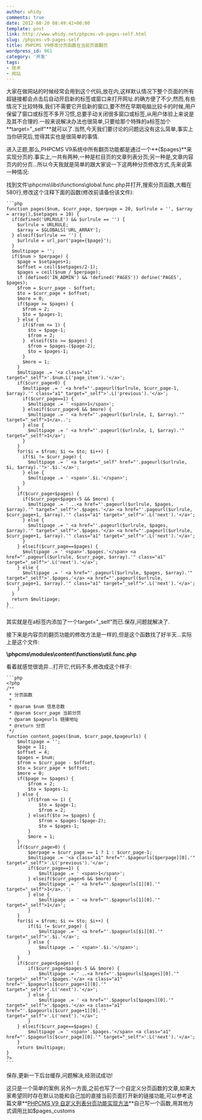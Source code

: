 ```yaml
---
author: whidy
comments: true
date: 2012-08-20 08:49:42+00:00
template: post
link: http://www.whidy.net/phpcms-v9-pages-self.html
slug: /phpcms-v9-pages-self
title: PHPCMS V9修改分页函数在当前页面翻页
wordpress_id: 961
category: '开发'
tags:
- 技术
- 网站
---
```


大家在做网站的时候经常会用到<base target="_blank" />这个代码,放在<head></head>内,这样默认情况下整个页面的所有超链接都会点击后自动开启新的标签或窗口来打开网址.的确方便了不少,然而,有些情况下比较特殊,我们不需要它开启新的窗口,要不然在早期电脑比较卡的时候,用户保留了窗口或标签不多开习惯,总要手动关闭很多窗口或标签,从用户体验上来说是及其不合理的.一般来说解决办法也很简单,只要给那个特殊的a标签加个**target="_self"**就可以了.当然,今天我们要讨论的问题远没有这么简单,事实上当你研究后,觉得其实也是很简单的事情.
<!-- more -->
进入正题,那么,PHPCMS V9系统中所有翻页功能都是通过一个**{$pages}**来实现分页的.事实上,一共有两种,一种是栏目页的文章列表分页;另一种是,文章内容页内的分页...所以今天我就是简单的跟大家说一下这两种分页修改方式,先来说第一种情况:

找到文件\phpcms\libs\functions\global.func.php并打开,搜索分页函数,大概在580行,修改这个注释下面的函数(修改前请备份该文件):


    
    ```php
    function pages($num, $curr_page, $perpage = 20, $urlrule = '', $array = array(),$setpages = 10) {
      if(defined('URLRULE') && $urlrule == '') {
        $urlrule = URLRULE;
        $array = $GLOBALS['URL_ARRAY'];
      } elseif($urlrule == '') {
        $urlrule = url_par('page={$page}');
      }
      $multipage = '';
      if($num > $perpage) {
        $page = $setpages+1;
        $offset = ceil($setpages/2-1);
        $pages = ceil($num / $perpage);
        if (defined('IN_ADMIN') && !defined('PAGES')) define('PAGES', $pages);
        $from = $curr_page - $offset;
        $to = $curr_page + $offset;
        $more = 0;
        if($page >= $pages) {
          $from = 2;
          $to = $pages-1;
        } else {
          if($from <= 1) {
            $to = $page-1;
            $from = 2;
          }  elseif($to >= $pages) {
            $from = $pages-($page-2);
            $to = $pages-1;
          }
          $more = 1;
        }
        $multipage .= '<a class="a1" target="_self">'.$num.L('page_item').'</a>';
        if($curr_page>0) {
          $multipage .= ' <a href="'.pageurl($urlrule, $curr_page-1, $array).'" class="a1" target="_self">'.L('previous').'</a>';
          if($curr_page==1) {
            $multipage .= ' <span>1</span>';
          } elseif($curr_page>6 && $more) {
            $multipage .= ' <a href="'.pageurl($urlrule, 1, $array).'" target="_self">1</a>..';
          } else {
            $multipage .= ' <a href="'.pageurl($urlrule, 1, $array).'" target="_self">1</a>';
          }
        }
        for($i = $from; $i <= $to; $i++) {
          if($i != $curr_page) {
            $multipage .= ' <a target="_self" href="'.pageurl($urlrule, $i, $array).'">'.$i.'</a>';
          } else {
            $multipage .= ' <span>'.$i.'</span>';
          }
        }
        if($curr_page<$pages) {
          if($curr_page<$pages-5 && $more) {
            $multipage .= ' ..<a href="'.pageurl($urlrule, $pages, $array).'" target="_self">'.$pages.'</a> <a href="'.pageurl($urlrule, $curr_page+1, $array).'" class="a1" target="_self">'.L('next').'</a>';
          } else {
            $multipage .= ' <a href="'.pageurl($urlrule, $pages, $array).'" target="_self">'.$pages.'</a> <a href="'.pageurl($urlrule, $curr_page+1, $array).'" class="a1" target="_self">'.L('next').'</a>';
          }
        } elseif($curr_page==$pages) {
          $multipage .= ' <span>'.$pages.'</span> <a href="'.pageurl($urlrule, $curr_page, $array).'" class="a1" target="_self">'.L('next').'</a>';
        } else {
          $multipage .= ' <a href="'.pageurl($urlrule, $pages, $array).'" target="_self">'.$pages.'</a> <a href="'.pageurl($urlrule, $curr_page+1, $array).'" class="a1" target="_self">'.L('next').'</a>';
        }
      }
      return $multipage;
    }
    ```



其实就是在a标签内添加了一个target="_self"而已.保存,问题就解决了.

接下来是内容页的翻页功能的修改方法是一样的,但是这个函数找了好半天...实际上是这个文件:

**\phpcms\modules\content\functions\util.func.php**

看着就感觉很诡异...打开它,代码不多,修改成这个样子:


    
    ```php
    <?php
    /**
     * 分页函数
     * 
     * @param $num 信息总数
     * @param $curr_page 当前分页
     * @param $pageurls 链接地址
     * @return 分页
     */
    function content_pages($num, $curr_page,$pageurls) {
    	$multipage = '';
    	$page = 11;
    	$offset = 4;
    	$pages = $num;
    	$from = $curr_page - $offset;
    	$to = $curr_page + $offset;
    	$more = 0;
    	if($page >= $pages) {
    		$from = 2;
    		$to = $pages-1;
    	} else {
    		if($from <= 1) {
    			$to = $page-1;
    			$from = 2;
    		} elseif($to >= $pages) {
    			$from = $pages-($page-2);
    			$to = $pages-1;
    		}
    		$more = 1;
    	}
    	if($curr_page>0) {
    		$perpage = $curr_page == 1 ? 1 : $curr_page-1;
    		$multipage .= '<a class="a1" href="'.$pageurls[$perpage][0].'" target="_self">'.L('previous').'</a>';
    		if($curr_page==1) {
    			$multipage .= ' <span>1</span>';
    		} elseif($curr_page>6 && $more) {
    			$multipage .= ' <a href="'.$pageurls[1][0].'" target="_self">1</a>..';
    		} else {
    			$multipage .= ' <a href="'.$pageurls[1][0].'" target="_self">1</a>';
    		}
    	}
    	for($i = $from; $i <= $to; $i++) {
    		if($i != $curr_page) {
    			$multipage .= ' <a href="'.$pageurls[$i][0].'" target="_self">'.$i.'</a>';
    		} else {
    			$multipage .= ' <span>'.$i.'</span>';
    		}
    	}
    	if($curr_page<$pages) {
    		if($curr_page<$pages-5 && $more) {
    			$multipage .= ' ..<a href="'.$pageurls[$pages][0].'" target="_self">'.$pages.'</a> <a class="a1" href="'.$pageurls[$curr_page+1][0].'" target="_self">'.L('next').'</a>';
    		} else {
    			$multipage .= ' <a href="'.$pageurls[$pages][0].'" target="_self">'.$pages.'</a> <a class="a1" href="'.$pageurls[$curr_page+1][0].'" target="_self">'.L('next').'</a>';
    		}
    	} elseif($curr_page==$pages) {
    		$multipage .= ' <span>'.$pages.'</span> <a class="a1" href="'.$pageurls[$curr_page][0].'" target="_self">'.L('next').'</a>';
    	}
    	return $multipage;
    }
    ?>
    ```



保存,更新一下后台缓存,问题解决,经测试成功!

这只是一个简单的案例.另外一方面,之前也写了一个自定义分页函数的文章,如果大家希望同时存在默认功能和自己加的直接当前页面打开新的链接功能,可以参考这篇文章**[PHPCMS V9 自定义列表分页功能实现方法](/phpcms-v9-list-page-customize.html)**自己写一个函数,用其他方式调用比如$pages_customs
